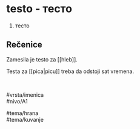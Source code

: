 # testo - тесто

1. тесто  

## Rečenice

Zamesila je testo za [[hleb]].  

Testa za [[pica|picu]] treba da odstoji sat vremena.  

<br>

#vrsta/imenica  
#nivo/A1  

#tema/hrana  
#tema/kuvanje  
